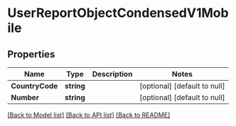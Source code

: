 # UserReportObjectCondensedV1Mobile

## Properties
Name | Type | Description | Notes
------------ | ------------- | ------------- | -------------
**CountryCode** | **string** |  | [optional] [default to null]
**Number** | **string** |  | [optional] [default to null]

[[Back to Model list]](../README.md#documentation-for-models) [[Back to API list]](../README.md#documentation-for-api-endpoints) [[Back to README]](../README.md)

